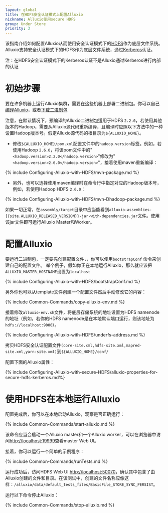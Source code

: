 ```yaml
---
layout: global
title: 在HDFS安全认证模式上配置Alluxio
nickname: Alluxio使用secure HDFS
group: Under Store
priority: 3
---
```


该指南介绍如何配置Alluxio从而使用安全认证模式下的[HDFS](https://hadoop.apache.org/docs/stable/hadoop-project-dist/hadoop-hdfs/HdfsUserGuide.html)作为底层文件系统。Alluxio支持安全认证模式下的HDFS作为底层文件系统，通过[Kerberos](http://web.mit.edu/kerberos/)认证。

注：在HDFS安全认证模式下的Kerberos认证不是Alluxio通过Kerberos进行内部的认证

# 初始步骤

要在许多机器上运行Alluxio集群，需要在这些机器上部署二进制包。你可以自己[编译Alluxio](Building-Alluxio-Master-Branch.html)，或者[下载二进制包](Running-Alluxio-Locally.html)

注意，在默认情况下，预编译的Alluxio二进制包适用于HDFS `2.2.0`，若使用其他版本的Hadoop，需要从Alluxio源代码重新编译，且编译时应照以下方法中的一种设置Hadoop版本号。假定Alluxio源代码的根目录为`${ALLUXIO_HOME}`。

* 修改`${ALLUXIO_HOME}/pom.xml`配置文件中的`hadoop.version`标签。例如，若使用Hadoop `2.6.0`，将该pom文件中的"`<hadoop.version>2.2.0</hadoop.version>`"修改为"`<hadoop.version>2.6.0</hadoop.version>`"，接着使用maven重新编译：

{% include Configuring-Alluxio-with-HDFS/mvn-package.md %}

* 另外，也可以选择使用maven编译时在命令行中指定对应的Hadoop版本号，例如，若使用Hadoop HDFS `2.6.0`：

{% include Configuring-Alluxio-with-HDFS/mvn-Dhadoop-package.md %}

如果一切正常，在`assembly/target`目录中应当能看到`alluxio-assemblies-{{site.ALLUXIO_RELEASED_VERSION}}-jar-with-dependencies.jar`文件。使用该jar文件即可运行Alluxio Master和Worker。

# 配置Alluxio

要运行二进制包，一定要先创建配置文件，，你可以使用`bootstrapConf` 命令来创建自己的配置文件。
举个例子，假如你正在本地运行Alluxio，那么就应该把`ALLUXIO_MASTER_HOSTNAME`设置为`localhost`
                   
{% include Configuring-Alluxio-with-HDFS/bootstrapConf.md %}
                   
另外你也可以从template文件创建一个配置文件然后手动修改它的内容：

{% include Common-Commands/copy-alluxio-env.md %}

接着修改`alluxio-env.sh`文件，将底层存储系统的地址设置为HDFS namenode的地址（例如，若你的HDFS namenode是在本地默认端口运行，则该地址为`hdfs://localhost:9000`）。

{% include Configuring-Alluxio-with-HDFS/underfs-address.md %}

拷贝HDFS安全认证配置文件`(core-site.xml,hdfs-site.xml,mapred-site.xml,yarn-site.xml)`到`${ALLUXIO_HOME}/conf/`

配置下面的Alluxio属性：

{% include Configuring-Alluxio-with-secure-HDFS/alluxio-properties-for-secure-hdfs-kerberos.md%}

# 使用HDFS在本地运行Alluxio

配置完成后，你可以在本地启动Alluxio，观察是否正确运行：

{% include Common-Commands/start-alluxio.md %}

该命令应当会启动一个Alluxio master和一个Alluxio worker，可以在浏览器中访问[http://localhost:19999](http://localhost:19999)查看master Web UI。

接着，你可以运行一个简单的示例程序：

{% include Common-Commands/runTests.md %}

运行成功后，访问HDFS Web UI [http://localhost:50070](http://localhost:50070)，确认其中包含了由Alluxio创建的文件和目录。在该测试中，创建的文件名称应像这样：`/alluxio/data/default_tests_files/BasicFile_STORE_SYNC_PERSIST`。

运行以下命令停止Alluxio：

{% include Common-Commands/stop-alluxio.md %}
